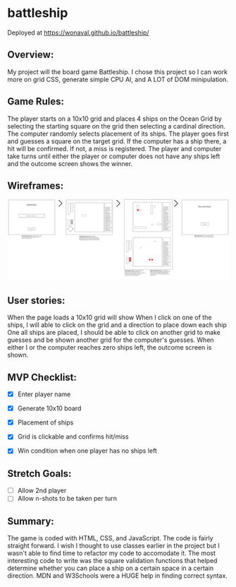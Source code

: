 # battleship

Deployed at https://wonaval.github.io/battleship/

## Overview:
My project will the board game Battleship. I chose this project so I can work more on grid CSS, generate simple CPU AI, and A LOT of DOM minipulation.

## Game Rules:

The player starts on a 10x10 grid and places 4 ships on the Ocean Grid by selecting the starting square on the grid then selecting a cardinal direction. The computer randomly selects placement of its ships. The player goes first and guesses a square on the target grid. If the computer has a ship there, a hit will be confirmed. If not, a miss is registered. The player and computer take turns until either the player or computer does not have any ships left and the outcome screen shows the winner.

## Wireframes:

![wireframe](assets/new_wireframe.png)

## User stories:
When the page loads a 10x10 grid will show
When I click on one of the ships, I will able to click on the grid and a direction to place down each ship
One all ships are placed, I should be able to click on another grid to make guesses and be shown another grid for the computer's guesses.
When either I or the computer reaches zero ships left, the outcome screen is shown.

## MVP Checklist:
- [x] Enter player name
- [x] Generate 10x10 board
- [x] Placement of ships
- [x] Grid is clickable and confirms hit/miss
- [x] Win condition when one player has no ships left


## Stretch Goals:
- [ ] Allow 2nd player
- [ ] Allow n-shots to be taken per turn

## Summary:
The game is coded with HTML, CSS, and JavaScript. The code is fairly straight forward. I wish I thought to use classes earlier in the project but I wasn't able to find time to refactor my code to accomodate it. The most interesting code to write was the square validation functions that helped determine whether you can place a ship on a certain space in a certain direction. MDN and W3Schools were a HUGE help in finding correct syntax.